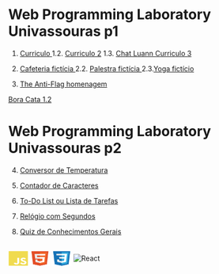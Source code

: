 # Web Programming Laboratory Univassouras p1

1. [Curriculo ](https://github.com/Luann8/curriculo-1.1)
1.2. [Curriculo 2](https://luann8.github.io/Curriculo2/)
1.3. [Chat Luann Curriculo 3](https://luann8.github.io/Chat-Luann/)

2. [Cafeteria fictícia ](https://github.com/Luann8/Cafeteria-ficticia)
2.2. [Palestra fictícia ](https://github.com/Luann8/Palestra-ficiticio)
2.3.[Yoga fictício](https://luann8.github.io/Yoga-ficticio/)

3. [The Anti-Flag homenagem ](https://github.com/Luann8/The-Anti-Flag-homenagem)

 [Bora Cata 1.2](https://luann8.github.io/Bora-Cata-1.2/)

# Web Programming Laboratory Univassouras p2

4. [Conversor de Temperatura](https://luann8.github.io/Conversor-de-temperatura/)

5. [Contador de Caracteres](https://luann8.github.io/Contador-de-Caracteres/)

6. [To-Do List ou Lista de Tarefas](https://luann8.github.io/To-Do-List-ou-Lista-de-Tarefas/)

7. [Relógio com Segundos](https://luann8.github.io/Relogio-segundos/)

8. [Quiz de Conhecimentos Gerais](https://luann8.github.io/Quiz-de-Conhecimentos-Gerais/)

<div style="display: inline_block"><br>
  <img align="center" alt="JS" height="30" width="40" src="https://raw.githubusercontent.com/devicons/devicon/master/icons/javascript/javascript-plain.svg">
  <img align="center" alt="HTML" height="30" width="40" src="https://raw.githubusercontent.com/devicons/devicon/master/icons/html5/html5-original.svg">
  <img align="center" alt="CSS" height="30" width="40" src="https://raw.githubusercontent.com/devicons/devicon/master/icons/css3/css3-original.svg">
  <img align="center" alt="React" height="30" width="40" src="https://cdn.jsdelivr.net/gh/devicons/devicon/icons/react/react-original.svg" />
</div>



